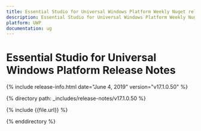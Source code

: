 ```yaml
---
title: Essential Studio for Universal Windows Platform Weekly Nuget release Release Notes  
description: Essential Studio for Universal Windows Platform Weekly Nuget release Release Notes  
platform: UWP
documentation: ug
---
```


# Essential Studio for Universal Windows Platform  Release Notes  

{% include release-info.html date="June 4, 2019"  version="v17.1.0.50" %} 


{% directory path: _includes/release-notes/v17.1.0.50 %}

{% include {{file.url}} %}

{% enddirectory %}